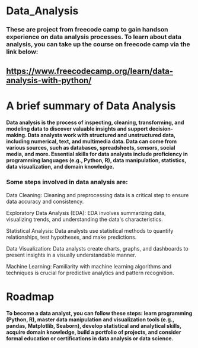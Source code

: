# Data_Analysis
### These are project from freecode camp to gain handson experience on data analysis processes. To learn about data analysis, you can take up the course on freecode camp via the link below:
## https://www.freecodecamp.org/learn/data-analysis-with-python/

# A brief summary of Data Analysis
#### Data analysis is the process of inspecting, cleaning, transforming, and modeling data to discover valuable insights and support decision-making. Data analysts work with structured and unstructured data, including numerical, text, and multimedia data. Data can come from various sources, such as databases, spreadsheets, sensors, social media, and more. Essential skills for data analysts include proficiency in programming languages (e.g., Python, R), data manipulation, statistics, data visualization, and domain knowledge.

### <div> Some steps involved in data analysis are:</div>
Data Cleaning: Cleaning and preprocessing data is a critical step to ensure data accuracy and consistency.

Exploratory Data Analysis (EDA): EDA involves summarizing data, visualizing trends, and understanding the data's characteristics.

Statistical Analysis: Data analysts use statistical methods to quantify relationships, test hypotheses, and make predictions.

Data Visualization: Data analysts create charts, graphs, and dashboards to present insights in a visually understandable manner.

Machine Learning: Familiarity with machine learning algorithms and techniques is crucial for predictive analytics and pattern recognition.

# Roadmap
#### To become a data analyst, you can follow these steps: learn programming (Python, R), master data manipulation and visualization tools (e.g., pandas, Matplotlib, Seaborn), develop statistical and analytical skills, acquire domain knowledge, build a portfolio of projects, and consider formal education or certifications in data analysis or data science.



